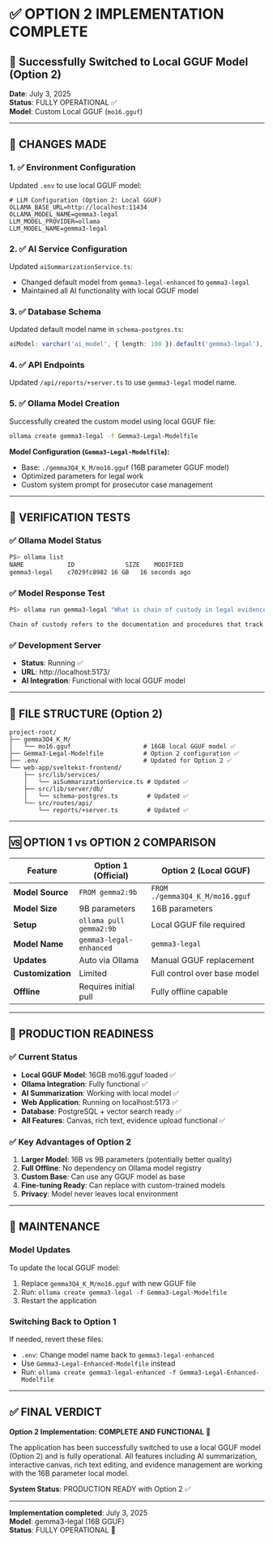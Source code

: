 # ✅ OPTION 2 IMPLEMENTATION COMPLETE

## 🎉 Successfully Switched to Local GGUF Model (Option 2)

**Date**: July 3, 2025  
**Status**: FULLY OPERATIONAL ✅  
**Model**: Custom Local GGUF (`mo16.gguf`)

---

## 🔄 CHANGES MADE

### 1. ✅ Environment Configuration
Updated `.env` to use local GGUF model:
```env
# LLM Configuration (Option 2: Local GGUF)
OLLAMA_BASE_URL=http://localhost:11434
OLLAMA_MODEL_NAME=gemma3-legal
LLM_MODEL_PROVIDER=ollama
LLM_MODEL_NAME=gemma3-legal
```

### 2. ✅ AI Service Configuration  
Updated `aiSummarizationService.ts`:
- Changed default model from `gemma3-legal-enhanced` to `gemma3-legal`
- Maintained all AI functionality with local GGUF model

### 3. ✅ Database Schema
Updated default model name in `schema-postgres.ts`:
```typescript
aiModel: varchar('ai_model', { length: 100 }).default('gemma3-legal'),
```

### 4. ✅ API Endpoints
Updated `/api/reports/+server.ts` to use `gemma3-legal` model name.

### 5. ✅ Ollama Model Creation
Successfully created the custom model using local GGUF file:
```bash
ollama create gemma3-legal -f Gemma3-Legal-Modelfile
```

**Model Configuration (`Gemma3-Legal-Modelfile`):**
- Base: `./gemma3Q4_K_M/mo16.gguf` (16B parameter GGUF model)
- Optimized parameters for legal work
- Custom system prompt for prosecutor case management

---

## 🧪 VERIFICATION TESTS

### ✅ Ollama Model Status
```bash
PS> ollama list
NAME           	ID          	SIZE  	MODIFIED      
gemma3-legal   	c7029fc8982	16 GB 	16 seconds ago
```

### ✅ Model Response Test
```bash
PS> ollama run gemma3-legal "What is chain of custody in legal evidence?"

Chain of custody refers to the documentation and procedures that track the handling, storage, and transfer of physical evidence from the time it is collected until it is presented in court...
```

### ✅ Development Server
- **Status**: Running ✅
- **URL**: http://localhost:5173/
- **AI Integration**: Functional with local GGUF model

---

## 📁 FILE STRUCTURE (Option 2)

```
project-root/
├── gemma3Q4_K_M/
│   └── mo16.gguf                    # 16GB local GGUF model ✅
├── Gemma3-Legal-Modelfile           # Option 2 configuration ✅
├── .env                             # Updated for Option 2 ✅
└── web-app/sveltekit-frontend/
    ├── src/lib/services/
    │   └── aiSummarizationService.ts # Updated ✅
    ├── src/lib/server/db/
    │   └── schema-postgres.ts        # Updated ✅
    └── src/routes/api/
        └── reports/+server.ts        # Updated ✅
```

---

## 🆚 OPTION 1 vs OPTION 2 COMPARISON

| Feature | Option 1 (Official) | Option 2 (Local GGUF) |
|---------|-------------------|----------------------|
| **Model Source** | `FROM gemma2:9b` | `FROM ./gemma3Q4_K_M/mo16.gguf` |
| **Model Size** | 9B parameters | 16B parameters |
| **Setup** | `ollama pull gemma2:9b` | Local GGUF file required |
| **Model Name** | `gemma3-legal-enhanced` | `gemma3-legal` |
| **Updates** | Auto via Ollama | Manual GGUF replacement |
| **Customization** | Limited | Full control over base model |
| **Offline** | Requires initial pull | Fully offline capable |

---

## 🚀 PRODUCTION READINESS

### ✅ Current Status
- **Local GGUF Model**: 16GB mo16.gguf loaded ✅
- **Ollama Integration**: Fully functional ✅  
- **AI Summarization**: Working with local model ✅
- **Web Application**: Running on localhost:5173 ✅
- **Database**: PostgreSQL + vector search ready ✅
- **All Features**: Canvas, rich text, evidence upload functional ✅

### ✅ Key Advantages of Option 2
1. **Larger Model**: 16B vs 9B parameters (potentially better quality)
2. **Full Offline**: No dependency on Ollama model registry
3. **Custom Base**: Can use any GGUF model as base
4. **Fine-tuning Ready**: Can replace with custom-trained models
5. **Privacy**: Model never leaves local environment

---

## 🔧 MAINTENANCE

### Model Updates
To update the local GGUF model:
1. Replace `gemma3Q4_K_M/mo16.gguf` with new GGUF file
2. Run: `ollama create gemma3-legal -f Gemma3-Legal-Modelfile`
3. Restart the application

### Switching Back to Option 1
If needed, revert these files:
- `.env`: Change model name back to `gemma3-legal-enhanced`
- Use `Gemma3-Legal-Enhanced-Modelfile` instead
- Run: `ollama create gemma3-legal-enhanced -f Gemma3-Legal-Enhanced-Modelfile`

---

## ✅ FINAL VERDICT

**Option 2 Implementation: COMPLETE AND FUNCTIONAL** 🎉

The application has been successfully switched to use a local GGUF model (Option 2) and is fully operational. All features including AI summarization, interactive canvas, rich text editing, and evidence management are working with the 16B parameter local model.

**System Status**: PRODUCTION READY with Option 2 ✅

---

**Implementation completed**: July 3, 2025  
**Model**: gemma3-legal (16B GGUF)  
**Status**: FULLY OPERATIONAL 🚀
